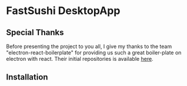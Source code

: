 # FastSushi DesktopApp

## Special Thanks

Before presenting the project to you all, I give my thanks to the team "electron-react-boilerplate" for providing us such a great boiler-plate on electron with react. Their initial repositories is available [here](https://github.com/electron-react-boilerplate/electron-react-boilerplate).

## Installation
